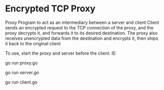 # Encrypted TCP Proxy
Proxy Program to act as an intermediary between a server and client
Client sends an encrypted request to the TCP connection of the proxy, and the proxy
decrypts it, and forwards it to its desired destination. The proxy also receives unencrypted data from the destination
and encrypts it, then ships it back to the original client

To use, start the proxy and server before the client. IE:

go run proxy.go

go run server.go

go run client.go

